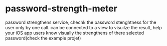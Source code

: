 # password-strength-meter
password strengthens service, chechk the password stenghtness for the user only by one call.
can be connected to a view to visuilze the result, help your iOS app users know visually the strengthens of there selected password(check the example projet)
